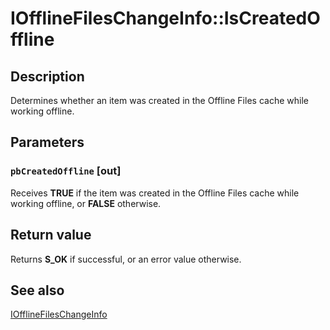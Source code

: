 # IOfflineFilesChangeInfo::IsCreatedOffline

## Description

Determines whether an item was created in the Offline Files cache while working offline.

## Parameters

### `pbCreatedOffline` [out]

Receives **TRUE** if the item was created in the Offline Files cache while working offline, or **FALSE** otherwise.

## Return value

Returns **S_OK** if successful, or an error value otherwise.

## See also

[IOfflineFilesChangeInfo](https://learn.microsoft.com/previous-versions/windows/desktop/api/cscobj/nn-cscobj-iofflinefileschangeinfo)